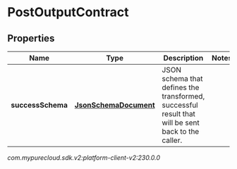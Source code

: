 # PostOutputContract


## Properties

| Name | Type | Description | Notes |
| ------------ | ------------- | ------------- | ------------- |
| **successSchema** | [**JsonSchemaDocument**](JsonSchemaDocument) | JSON schema that defines the transformed, successful result that will be sent back to the caller. |  |




_com.mypurecloud.sdk.v2:platform-client-v2:230.0.0_
